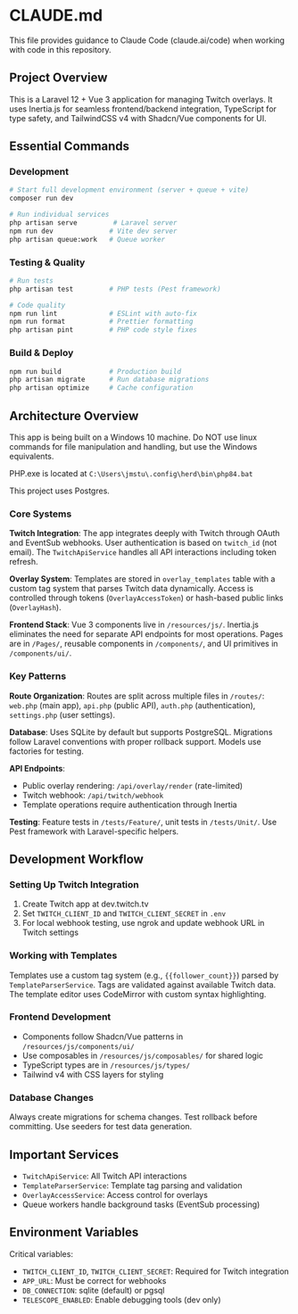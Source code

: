 # CLAUDE.md

This file provides guidance to Claude Code (claude.ai/code) when working with code in this repository.

## Project Overview

This is a Laravel 12 + Vue 3 application for managing Twitch overlays. It uses Inertia.js for seamless frontend/backend integration, TypeScript for type safety, and TailwindCSS v4 with Shadcn/Vue components for UI.

## Essential Commands

### Development
```bash
# Start full development environment (server + queue + vite)
composer run dev

# Run individual services
php artisan serve         # Laravel server
npm run dev              # Vite dev server
php artisan queue:work   # Queue worker
```

### Testing & Quality
```bash
# Run tests
php artisan test         # PHP tests (Pest framework)

# Code quality
npm run lint             # ESLint with auto-fix
npm run format           # Prettier formatting
php artisan pint         # PHP code style fixes
```

### Build & Deploy
```bash
npm run build            # Production build
php artisan migrate      # Run database migrations
php artisan optimize     # Cache configuration
```

## Architecture Overview

This app is being built on a Windows 10 machine. Do NOT use linux commands for file manipulation and handling, but use the
Windows equivalents.

PHP.exe is located at `C:\Users\jmstu\.config\herd\bin\php84.bat`

This project uses Postgres.

### Core Systems

**Twitch Integration**: The app integrates deeply with Twitch through OAuth and EventSub webhooks. User authentication is based on `twitch_id` (not email). The `TwitchApiService` handles all API interactions including token refresh.

**Overlay System**: Templates are stored in `overlay_templates` table with a custom tag system that parses Twitch data dynamically. Access is controlled through tokens (`OverlayAccessToken`) or hash-based public links (`OverlayHash`).

**Frontend Stack**: Vue 3 components live in `/resources/js/`. Inertia.js eliminates the need for separate API endpoints for most operations. Pages are in `/Pages/`, reusable components in `/components/`, and UI primitives in `/components/ui/`.

### Key Patterns

**Route Organization**: Routes are split across multiple files in `/routes/`: `web.php` (main app), `api.php` (public API), `auth.php` (authentication), `settings.php` (user settings).

**Database**: Uses SQLite by default but supports PostgreSQL. Migrations follow Laravel conventions with proper rollback support. Models use factories for testing.

**API Endpoints**: 
- Public overlay rendering: `/api/overlay/render` (rate-limited)
- Twitch webhook: `/api/twitch/webhook` 
- Template operations require authentication through Inertia

**Testing**: Feature tests in `/tests/Feature/`, unit tests in `/tests/Unit/`. Use Pest framework with Laravel-specific helpers.

## Development Workflow

### Setting Up Twitch Integration
1. Create Twitch app at dev.twitch.tv
2. Set `TWITCH_CLIENT_ID` and `TWITCH_CLIENT_SECRET` in `.env`
3. For local webhook testing, use ngrok and update webhook URL in Twitch settings

### Working with Templates
Templates use a custom tag system (e.g., `{{follower_count}}`) parsed by `TemplateParserService`. Tags are validated against available Twitch data. The template editor uses CodeMirror with custom syntax highlighting.

### Frontend Development
- Components follow Shadcn/Vue patterns in `/resources/js/components/ui/`
- Use composables in `/resources/js/composables/` for shared logic
- TypeScript types are in `/resources/js/types/`
- Tailwind v4 with CSS layers for styling

### Database Changes
Always create migrations for schema changes. Test rollback before committing. Use seeders for test data generation.

## Important Services

- `TwitchApiService`: All Twitch API interactions
- `TemplateParserService`: Template tag parsing and validation  
- `OverlayAccessService`: Access control for overlays
- Queue workers handle background tasks (EventSub processing)

## Environment Variables

Critical variables:
- `TWITCH_CLIENT_ID`, `TWITCH_CLIENT_SECRET`: Required for Twitch integration
- `APP_URL`: Must be correct for webhooks
- `DB_CONNECTION`: sqlite (default) or pgsql
- `TELESCOPE_ENABLED`: Enable debugging tools (dev only)
